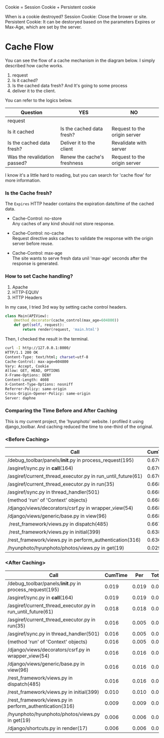 Cookie = Session Cookie + Persistent cookie

When is a cookie destroyed? 
    Session Cookie: Close the brower or site.
    Persistent Cookie: It can be destoryed based on the parameters Expires or Max-Age, which are set by the server.

# Cache Flow
You can see the flow of a cache mechanism in the diagram below.
I simply described how cache works.

1. request
2. Is it cached?
3. Is the cached data fresh?
And It's going to some process
4. deliver it to the client.

You can refer to the logics below.

| Question | YES | NO |
| ------- | --- | ---|
| request | 
| Is it cached | Is the cached data fresh? | Request to the origin server |
| Is the cached data fresh? | Deliver it to the client | Revalidate with server |
| Was the revalidation passed? | Renew the cache's freshness | Request to the origin server |

I know it's a little hard to reading, but you can search for 'cache flow' for more information.

### Is the Cache fresh?
The `Expires` HTTP header contains the expiration date/time of the cached data.

- Cache-Control: no-store    
    Any caches of any kind should not store response.

- Cache-Control: no-cache    
    Request directive asks caches to validate the response with the origin server before reuse.    

- Cache-Control: max-age    
    The site wants to serve fresh data unil 'max-age' seconds after the response is generated.

### How to set Cache handling?
1. Apache
2. HTTP-EQUIV
3. HTTP Headers

In my case, I tried 3rd way by setting cache control headers.
```python
class Main(APIView):
    @method_decorator(cache_control(max_age=604800))
    def get(self, request):
        return render(request, 'main.html')
```

Then, I checked the result in the terminal.
```bash
curl -I http://127.0.0.1:8000/
HTTP/1.1 200 OK
Content-Type: text/html; charset=utf-8
Cache-Control: max-age=604800
Vary: Accept, Cookie
Allow: GET, HEAD, OPTIONS
X-Frame-Options: DENY
Content-Length: 4608
X-Content-Type-Options: nosniff
Referrer-Policy: same-origin
Cross-Origin-Opener-Policy: same-origin
Server: daphne
```

### Comparing the Time Before and After Caching
This is my current project, the 'hyunphoto' website.
I profiled it using django_toolbar.
And caching reduced the time to one-third of the original.

### <Before Caching\>

|Call|	CumTime|	Per|	TotTime|	Per|	Count|
|---|---|---|---|---|---|
|/debug_toolbar/panels/__init__.py in process_request(195)	|0.670|	0.670|	0.000|	0.000|	1|
|/asgiref/sync.py in __call__(164)	|0.670	|0.670	|0.000|	0.000	|1|
|/asgiref/current_thread_executor.py in run_until_future(61)|	0.670	|0.670	|0.000|	0.000	|1|
|/asgiref/current_thread_executor.py in run(35)|	0.668	|0.223	|0.000	|0.000	|3|
|/asgiref/sync.py in thread_handler(501)	|0.668	|0.223|	0.000	|0.000|	3|
|{method 'run' of 'Context' objects}|	0.668|	0.223|	0.000|	0.000	|3|
|/django/views/decorators/csrf.py in wrapper_view(54)|	0.668	|0.668|	0.000	|0.000	|1|
|/django/views/generic/base.py in view(96)	|0.668	|0.668|	0.000|	0.000	|1|
| /rest_framework/views.py in dispatch(485)	|0.667	|0.667	|0.000|	0.000|	1|
| /rest_framework/views.py in initial(399)	|0.638	|0.638	|0.000|	0.000|	1|
|/rest_framework/views.py in perform_authentication(316)	|0.636|	0.636|	0.000|	0.000|	1|
|/hyunphoto/hyunphoto/photos/views.py in get(19)	|0.029|	0.029|	0.000|	0.000|	1|

### <After Caching\>

|Call|	CumTime|	Per|	TotTime|	Per|	Count|
|---|---|---|---|---|---|
|/debug_toolbar/panels/__init__.py in process_request(195)|0.019|	0.019	|0.000|	0.000|	1|
| /asgiref/sync.py in __call__(164) |0.019	|0.019	|0.000	|0.000	|1|
| /asgiref/current_thread_executor.py in run_until_future(61) |0.018	|0.018|	0.000	|0.000|	1|
| /asgiref/current_thread_executor.py in run(35) |0.016|	0.005|	0.000	|0.000|	3|
|  /asgiref/sync.py in thread_handler(501) | 0.016|	0.005	|0.000	|0.000|	3|
|  {method 'run' of 'Context' objects} | 0.016	|0.005|	0.000|	0.000|	3|
|  /django/views/decorators/csrf.py in wrapper_view(54) | 0.016	|0.016	|0.000	|0.000|	1|
|  /django/views/generic/base.py in view(96) | 0.016|	0.016	|0.000|	0.000|	1|
|  /rest_framework/views.py in dispatch(485) | 0.016|	0.016|	0.000	|0.000|	1|
|  /rest_framework/views.py in initial(399) | 0.010	|0.010|	0.000|	0.000|	1|
| /rest_framework/views.py in perform_authentication(316) | 0.009|	0.009	|0.000|	0.000|	1|
|  /hyunphoto/hyunphoto/photos/views.py in get(19) | 0.006|	0.006	|0.000|	0.000|	1|
| /django/shortcuts.py in render(17) | 0.006	|0.006	|0.000	|0.000	|1|